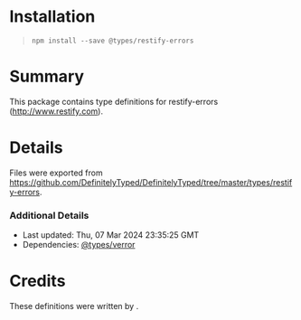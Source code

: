 # Installation
> `npm install --save @types/restify-errors`

# Summary
This package contains type definitions for restify-errors (http://www.restify.com).

# Details
Files were exported from https://github.com/DefinitelyTyped/DefinitelyTyped/tree/master/types/restify-errors.

### Additional Details
 * Last updated: Thu, 07 Mar 2024 23:35:25 GMT
 * Dependencies: [@types/verror](https://npmjs.com/package/@types/verror)

# Credits
These definitions were written by .
